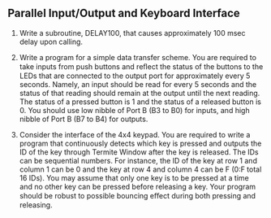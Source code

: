 ##  Parallel Input/Output and Keyboard Interface

1. Write a subroutine, DELAY100, that causes approximately 100 msec delay upon calling.  
  
2. Write a program for a simple data transfer scheme. You are required to take inputs from push buttons and reﬂect the status of the buttons to the LEDs that are connected to the output port for approximately every 5 seconds. Namely, an input should be read for every 5 seconds and the status of that reading should remain at the output until the next reading. The status of a pressed button is 1 and the status of a released button is 0. You should use low nibble of Port B (B3 to B0) for inputs, and high nibble of Port B (B7 to B4) for outputs.  

3. Consider the interface of the 4x4 keypad. You are required to write a program that continuously detects which key is pressed and outputs the ID of the key through Termite Window after the key is released. The IDs can be sequential numbers. For instance, the ID of the key at row 1 and column 1 can be 0 and the key at row 4 and column 4 can be F (0:F total 16 IDs). You may assume that only one key is to be pressed at a time and no other key can be pressed before releasing a key. Your program should be robust to possible bouncing eﬀect during both pressing and releasing.
